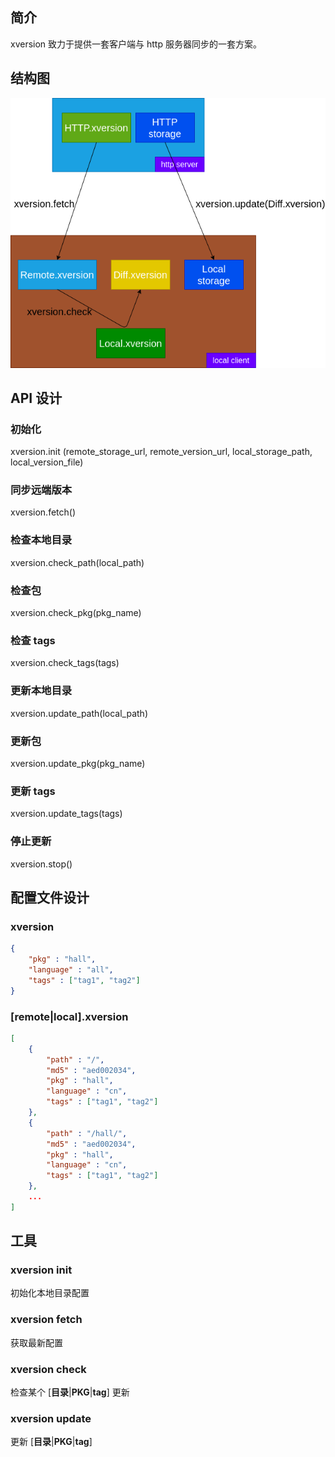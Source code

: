 ## 简介

xversion 致力于提供一套客户端与 http 服务器同步的一套方案。

## 结构图



![overview.drawio](res/overview.drawio.png)



## API 设计

### 初始化

xversion.init (remote_storage_url, remote_version_url, local_storage_path, local_version_file)

### 同步远端版本

xversion.fetch()

### 检查本地目录

xversion.check_path(local_path)

### 检查包

xversion.check_pkg(pkg_name)

### 检查 tags

xversion.check_tags(tags)

### 更新本地目录

xversion.update_path(local_path)

### 更新包

xversion.update_pkg(pkg_name)

### 更新 tags

xversion.update_tags(tags)

### 停止更新

xversion.stop()

## 配置文件设计

### xversion

```json
{
	"pkg" : "hall",
	"language" : "all",
	"tags" : ["tag1", "tag2"]
}
```



### [remote|local].xversion

```json
[
	{
		"path" : "/",
        "md5" : "aed002034",
        "pkg" : "hall",
        "language" : "cn",
        "tags" : ["tag1", "tag2"]
	},
	{
		"path" : "/hall/",
        "md5" : "aed002034",
        "pkg" : "hall",
        "language" : "cn",
        "tags" : ["tag1", "tag2"]
	},
    ...
]
```

## 工具

### xversion init

初始化本地目录配置

### xversion fetch

获取最新配置

### xversion check

检查某个 [**目录**|**PKG**|**tag**] 更新

### xversion update

更新 [**目录**|**PKG**|**tag**] 